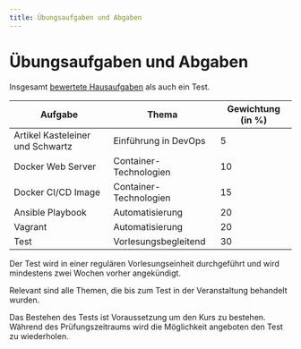 ```yaml
---
title: Übungsaufgaben und Abgaben
---
```


# Übungsaufgaben und Abgaben

Insgesamt [bewertete Hausaufgaben](../hausaufgaben/) als auch ein Test.

|Aufgabe|Thema|Gewichtung (in %)|
|---|---|---|
|Artikel Kasteleiner und Schwartz|Einführung in DevOps|5|
|Docker Web Server|Container-Technologien|10|
|Docker CI/CD Image|Container-Technologien|15|
|Ansible Playbook|Automatisierung|20|
|Vagrant|Automatisierung|20|
|Test|Vorlesungsbegleitend|30|

Der Test wird in einer regulären Vorlesungseinheit durchgeführt und wird mindestens zwei Wochen vorher angekündigt.  

Relevant sind alle Themen, die bis zum Test in der Veranstaltung behandelt wurden.  

Das Bestehen des Tests ist Voraussetzung um den Kurs zu bestehen.
Während des Prüfungszeitraums wird die Möglichkeit angeboten den Test zu wiederholen. 
